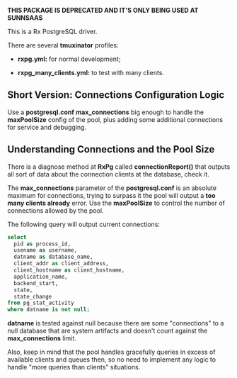 **THIS PACKAGE IS DEPRECATED AND IT'S ONLY BEING USED AT SUNNSAAS**

This is a Rx PostgreSQL driver.

There are several **tmuxinator** profiles:

- **rxpg.yml:** for normal development;

- **rxpg_many_clients.yml:** to test with many clients.



## Short Version: Connections Configuration Logic

Use a **postgresql.conf** **max_connections** big enough to handle the **maxPoolSize** config of the pool, plus adding some additional connections for service and debugging.



## Understanding Connections and the Pool Size

There is a diagnose method at **RxPg** called **connectionReport()** that outputs all sort of data about the connection clients at the database, check it.

The **max_connections** parameter of the **postgresql.conf** is an absolute maximum for connections, trying to surpass it the pool will output a **too many clients already** error. Use the **maxPoolSize** to control the number of connections allowed by the pool.

The following query will output current connections:

```sql
select
  pid as process_id,
  usename as username,
  datname as database_name,
  client_addr as client_address,
  client_hostname as client_hostname,
  application_name,
  backend_start,
  state,
  state_change
from pg_stat_activity
where datname is not null;
```

**datname** is tested against null because there are some "connections" to a null database that are system artifacts and doesn't count against the **max_connections** limit.

Also, keep in mind that the pool handles gracefully queries in excess of available clients and queues then, so no need to implement any logic to handle "more queries than clients" situations.
